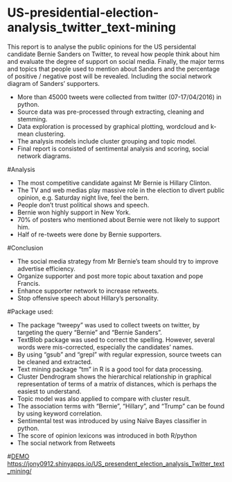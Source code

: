 # US-presidential-election-analysis_twitter_text-mining
This report is to analyse the public opinions for the US persidental candidate Bernie Sanders on Twitter, to reveal how people think about him and evaluate the degree of support on social media. 
Finally, the major terms and topics that people used to mention about Sanders and the percentage of positive / negative 
post will be revealed. Including the social network diagram of Sanders’ supporters.

-	More than 45000 tweets were collected from twitter (07-17/04/2016) in python.
-	Source data was pre-processed through extracting, cleaning and stemming.
-	Data exploration is processed by graphical plotting, wordcloud and k-mean clustering. 
-	The analysis models include cluster grouping and topic model.
-	Final report is consisted of sentimental analysis and scoring, social network diagrams.

#Analysis
-	The most competitive candidate against Mr Bernie is Hillary Clinton.
-	The TV and web medias play massive role in the election to divert public opinion, e.g. Saturday night live, feel the bern.
-	People don’t trust political shows and speech.
-	Bernie won highly support in New York.
-	70% of posters who mentioned about Bernie were not likely to support him.
-	Half of re-tweets were done by Bernie supporters. 

#Conclusion
-	The social media strategy from Mr Bernie’s team should try to improve advertise efficiency.
-	Organize supporter and post more topic about taxation and pope Francis.
-	Enhance supporter network to increase retweets.
-	Stop offensive speech about Hillary’s personality.

#Package used:
- The package “tweepy” was used to collect tweets on twitter, by targeting the query “Bernie” and “Bernie Sanders”.
- TextBlob package was used to correct the spelling. However, several words were mis-corrected, especially the candidates’ names.
- By using “gsub” and “grepl” with regular expression, source tweets can be cleaned and extracted.
- Text mining package “tm” in R is a good tool for data processing.
- Cluster Dendrogram shows the hierarchical relationship in graphical representation of terms of a matrix of distances, which is perhaps the easiest to understand.
- Topic model was also applied to compare with cluster result. 
- The association terms with “Bernie”, “Hillary”, and “Trump” can be found by using keyword correlation. 
- Sentimental test was introduced by using Naïve Bayes classifier in python. 
- The score of opinion lexicons was introduced in both R/python
- The social network from Retweets

#[DEMO](https://jony0912.shinyapps.io/US_presendent_election_analysis_Twitter_text_mining/)
https://jony0912.shinyapps.io/US_presendent_election_analysis_Twitter_text_mining/

